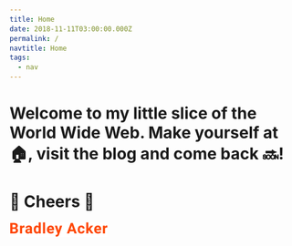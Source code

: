 ```yaml
---
title: Home
date: 2018-11-11T03:00:00.000Z
permalink: /
navtitle: Home
tags:
  - nav
---
```

# Welcome to my little slice of the World Wide Web. Make yourself at 🏠, visit the blog and come back 🔜! 

# 🥃 Cheers 🍻

![Bradley Acker](/static/img/bradley-acker.svg)
